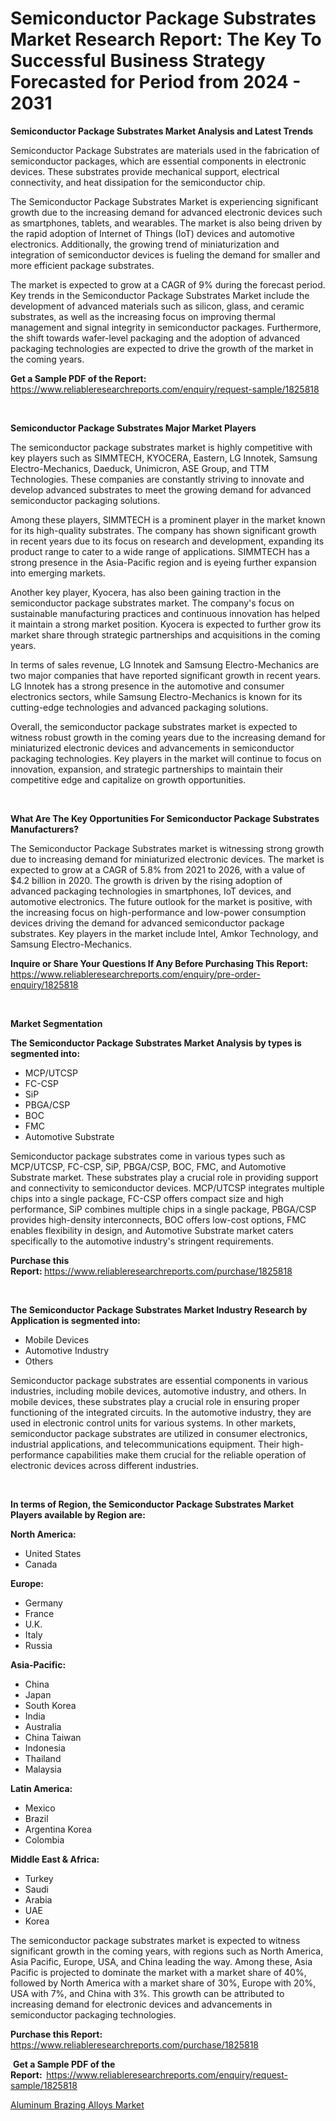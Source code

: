 <p><h1>Semiconductor Package Substrates Market Research Report: The Key To Successful Business Strategy Forecasted for Period from 2024 - 2031</h1></p><p><strong>Semiconductor Package Substrates Market Analysis and Latest Trends</strong></p>
<p><p>Semiconductor Package Substrates are materials used in the fabrication of semiconductor packages, which are essential components in electronic devices. These substrates provide mechanical support, electrical connectivity, and heat dissipation for the semiconductor chip.</p><p>The Semiconductor Package Substrates Market is experiencing significant growth due to the increasing demand for advanced electronic devices such as smartphones, tablets, and wearables. The market is also being driven by the rapid adoption of Internet of Things (IoT) devices and automotive electronics. Additionally, the growing trend of miniaturization and integration of semiconductor devices is fueling the demand for smaller and more efficient package substrates.</p><p>The market is expected to grow at a CAGR of 9% during the forecast period. Key trends in the Semiconductor Package Substrates Market include the development of advanced materials such as silicon, glass, and ceramic substrates, as well as the increasing focus on improving thermal management and signal integrity in semiconductor packages. Furthermore, the shift towards wafer-level packaging and the adoption of advanced packaging technologies are expected to drive the growth of the market in the coming years.</p></p>
<p><strong>Get a Sample PDF of the Report:&nbsp;</strong> <a href="https://www.reliableresearchreports.com/enquiry/request-sample/1825818">https://www.reliableresearchreports.com/enquiry/request-sample/1825818</a></p>
<p>&nbsp;</p>
<p><strong>Semiconductor Package Substrates Major Market Players</strong></p>
<p><p>The semiconductor package substrates market is highly competitive with key players such as SIMMTECH, KYOCERA, Eastern, LG Innotek, Samsung Electro-Mechanics, Daeduck, Unimicron, ASE Group, and TTM Technologies. These companies are constantly striving to innovate and develop advanced substrates to meet the growing demand for advanced semiconductor packaging solutions.</p><p>Among these players, SIMMTECH is a prominent player in the market known for its high-quality substrates. The company has shown significant growth in recent years due to its focus on research and development, expanding its product range to cater to a wide range of applications. SIMMTECH has a strong presence in the Asia-Pacific region and is eyeing further expansion into emerging markets.</p><p>Another key player, Kyocera, has also been gaining traction in the semiconductor package substrates market. The company's focus on sustainable manufacturing practices and continuous innovation has helped it maintain a strong market position. Kyocera is expected to further grow its market share through strategic partnerships and acquisitions in the coming years.</p><p>In terms of sales revenue, LG Innotek and Samsung Electro-Mechanics are two major companies that have reported significant growth in recent years. LG Innotek has a strong presence in the automotive and consumer electronics sectors, while Samsung Electro-Mechanics is known for its cutting-edge technologies and advanced packaging solutions.</p><p>Overall, the semiconductor package substrates market is expected to witness robust growth in the coming years due to the increasing demand for miniaturized electronic devices and advancements in semiconductor packaging technologies. Key players in the market will continue to focus on innovation, expansion, and strategic partnerships to maintain their competitive edge and capitalize on growth opportunities.</p></p>
<p>&nbsp;</p>
<p><strong>What Are The Key Opportunities For Semiconductor Package Substrates Manufacturers?</strong></p>
<p><p>The Semiconductor Package Substrates market is witnessing strong growth due to increasing demand for miniaturized electronic devices. The market is expected to grow at a CAGR of 5.8% from 2021 to 2026, with a value of $4.2 billion in 2020. The growth is driven by the rising adoption of advanced packaging technologies in smartphones, IoT devices, and automotive electronics. The future outlook for the market is positive, with the increasing focus on high-performance and low-power consumption devices driving the demand for advanced semiconductor package substrates.	Key players in the market include Intel, Amkor Technology, and Samsung Electro-Mechanics.</p></p>
<p><strong>Inquire or Share Your Questions If Any Before Purchasing This Report:</strong> <a href="https://www.reliableresearchreports.com/enquiry/pre-order-enquiry/1825818">https://www.reliableresearchreports.com/enquiry/pre-order-enquiry/1825818</a></p>
<p>&nbsp;</p>
<p><strong>Market Segmentation</strong></p>
<p><strong>The Semiconductor Package Substrates Market Analysis by types is segmented into:</strong></p>
<p><ul><li>MCP/UTCSP</li><li>FC-CSP</li><li>SiP</li><li>PBGA/CSP</li><li>BOC</li><li>FMC</li><li>Automotive Substrate</li></ul></p>
<p><p>Semiconductor package substrates come in various types such as MCP/UTCSP, FC-CSP, SiP, PBGA/CSP, BOC, FMC, and Automotive Substrate market. These substrates play a crucial role in providing support and connectivity to semiconductor devices. MCP/UTCSP integrates multiple chips into a single package, FC-CSP offers compact size and high performance, SiP combines multiple chips in a single package, PBGA/CSP provides high-density interconnects, BOC offers low-cost options, FMC enables flexibility in design, and Automotive Substrate market caters specifically to the automotive industry's stringent requirements.</p></p>
<p><strong>Purchase this Report:&nbsp;</strong><a href="https://www.reliableresearchreports.com/purchase/1825818">https://www.reliableresearchreports.com/purchase/1825818</a></p>
<p>&nbsp;</p>
<p><strong>The Semiconductor Package Substrates Market Industry Research by Application is segmented into:</strong></p>
<p><ul><li>Mobile Devices</li><li>Automotive Industry</li><li>Others</li></ul></p>
<p><p>Semiconductor package substrates are essential components in various industries, including mobile devices, automotive industry, and others. In mobile devices, these substrates play a crucial role in ensuring proper functioning of the integrated circuits. In the automotive industry, they are used in electronic control units for various systems. In other markets, semiconductor package substrates are utilized in consumer electronics, industrial applications, and telecommunications equipment. Their high-performance capabilities make them crucial for the reliable operation of electronic devices across different industries.</p></p>
<p>&nbsp;</p>
<p><strong>In terms of Region, the Semiconductor Package Substrates Market Players available by Region are:</strong></p>
<p>
    <p> <strong> North America: </strong>
        <ul>
            <li>United States</li>
            <li>Canada</li>
        </ul>
        </p> 
    <p> <strong> Europe: </strong>
        <ul>
            <li>Germany</li>
            <li>France</li>
            <li>U.K.</li>
            <li>Italy</li>
            <li>Russia</li>
        </ul>
        </p> 
    <p> <strong> Asia-Pacific: </strong>
        <ul>
            <li>China</li>
            <li>Japan</li>
            <li>South Korea</li>
            <li>India</li>
            <li>Australia</li>
            <li>China Taiwan</li>
            <li>Indonesia</li>
            <li>Thailand</li>
            <li>Malaysia</li>
        </ul>
        </p> 
    <p> <strong> Latin America: </strong>
        <ul>
            <li>Mexico</li>
            <li>Brazil</li>
            <li>Argentina Korea</li>
            <li>Colombia</li>
        </ul>
        </p> 
    <p> <strong> Middle East & Africa: </strong>
        <ul>
            <li>Turkey</li>
            <li>Saudi</li>
            <li>Arabia</li>
            <li>UAE</li>
            <li>Korea</li>
        </ul>
    </p>
    </p>
<p><p>The semiconductor package substrates market is expected to witness significant growth in the coming years, with regions such as North America, Asia Pacific, Europe, USA, and China leading the way. Among these, Asia Pacific is projected to dominate the market with a market share of 40%, followed by North America with a market share of 30%, Europe with 20%, USA with 7%, and China with 3%. This growth can be attributed to increasing demand for electronic devices and advancements in semiconductor packaging technologies.</p></p>
<p><strong>Purchase this Report: </strong><a href="https://www.reliableresearchreports.com/purchase/1825818">https://www.reliableresearchreports.com/purchase/1825818</a></p>
<p>&nbsp;<strong>Get a Sample PDF of the Report:&nbsp;&nbsp;</strong><a href="https://www.reliableresearchreports.com/enquiry/request-sample/1825818">https://www.reliableresearchreports.com/enquiry/request-sample/1825818</a></p>
<p><strong></strong></p>
<p><p><a href="https://shimmer-gardenia-37a.notion.site/Aluminum-Brazing-Alloys-Market-Size-Focuses-on-Market-Dynamics-In-Depth-Analysis-and-Future-Project-b077fe4b3c5b4762ad83b00bbe78f005">Aluminum Brazing Alloys Market</a></p></p>